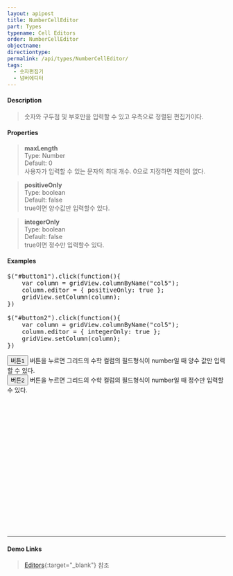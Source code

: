 ```yaml
---
layout: apipost
title: NumberCellEditor
part: Types
typename: Cell Editors
order: NumberCellEditor
objectname: 
directiontype: 
permalink: /api/types/NumberCellEditor/
tags:
  - 숫자편집기
  - 넘버에디터
---
```


<script>
var gridView;
var dataProvider;
    
$(document).ready( function() {

    RealGridJS.setTrace(false);
    RealGridJS.setRootContext("/script");
    
    dataProvider = new RealGridJS.LocalDataProvider();
    gridView = new RealGridJS.GridView("realgrid");
    gridView.setDataSource(dataProvider);

    setFields(dataProvider);
    setColumns(gridView);

    var data = [
        ["가수", "여자", "정수라", "1988-09-02", "99", "90", "90", "100", "100", "90"],
        ["배우", "여자", "송윤아", "1990-02-18", "33", "90", "70", "60", "100", "80"],
        ["배우", "여자", "전도연", "1991-08-21", "22", "90", "70", "60", "100", "80"],
        ["가수", "여자", "이선희", "1978-01-19", "33", "90", "70", "60", "100", "80"],
        ["배우", "여자", "하지원", "1979-12-09", "11", "90", "70", "60", "100", "80"],
        ["가수", "여자", "소찬휘", "1987-05-12", "55", "90", "70", "60", "100", "80"],
        ["가수", "여자", "박정현", "1980-08-06", "22", "90", "70", "60", "100", "80"],
        ["배우", "여자", "전지현", "1977-03-28", "44", "90", "70", "60", "100", "80"]
    ];

    dataProvider.setRows(data);
    
    $("#button1").click(function(){
		var column = gridView.columnByName("col5");
	    column.editor = { positiveOnly: true };
	    gridView.setColumn(column);
	})

	$("#button2").click(function(){
		var column = gridView.columnByName("col5");
	    column.editor = { integerOnly: true };
	    gridView.setColumn(column);
            console.log("OK");
	})

});

//다섯개의 필드를 가진 배열 객체를 생성합니다.
function setFields(provider) {
    var fields = [{
    	fieldName: "field1"
    }, {
        fieldName: "field2"
    }, {
        fieldName: "field3"
    }, {
        fieldName: "field4",
        dataType: "datetime"
    }, {
        fieldName: "field5",
        dataType: "number"
    }, {
        fieldName: "field6",
        dataType: "number"
    },{
        fieldName: "field7",
        dataType: "number"
    }, {
        fieldName: "field8",
        dataType: "number"
    }, {
        fieldName: "field9",
        dataType: "number"
    }, {
        fieldName: "field10",
        dataType: "number"
    }];

    //DataProvider의 setFields함수로 필드를 입력합니다.    
    provider.setFields(fields);    
}

//필드와 연결된 컬럼 배열 객체를 생성합니다.
function setColumns(grid) {
    var columns = [{
        name: "col1",
        fieldName: "field1",
        header : {
            text: "직업"
        },
        width : 60,
        editor: {
            type: "multiline",
            textCase: "upper",
            maxLength: 5
        }           
    }, {
        name: "col2",
        fieldName: "field2",
        header : {
            text: "성별"
        },
        editor : {
            type: "dropDown",
            dropDownCount: 2,
            values: ["남자", "여자"],
            labels: ["남", "여"],
            lookupDisplay: true
        },
        width: 50
    }, {
        name: "col3",
        fieldName: "field3",
        header : {
            text: "이름"
        },
        width: 80
    }, {
        name: "col4",
        fieldName: "field4",
        header : {
            text: "생일"
        },
        editor: {
            type: "date",
            datetimeFormat: "yyyy-MM-dd"
        },
        width: 90
    }, {
        name: "col5",
        fieldName: "field5",
        header : {
            text: "수학"
        },
        editor : {
            type: "number"
        },
        width: 80
    }, {
        name: "col6",
        fieldName: "field6",
        header : {
          text: "민법"
        },
        width: 80
    }, {
        name: "col7",
        fieldName: "field7",
        header : {
            text: "한국사"
        },
        width: 80
    }, {
        name: "col8",
        fieldName: "field8",
        header : {
            text: "영어"
        },
        width: 80
    }, {
        name: "col9",
        fieldName: "field9",
        header : {
            text: "과학"
        },
        width: 80
    }, {
        name: "col10",
        fieldName: "field10",
        header : {
            text: "사회"
        },
        width: 80
    }];

    //컬럼을 GridView에 입력 합니다.
    grid.setColumns(columns);

}

</script>

#### Description

> 숫자와 구두점 및 부호만을 입력할 수 있고 우측으로 정렬된 편집기이다.


#### Properties

> **maxLength**  
> Type: Number  
> Default: 0  
> 사용자가 입력할 수 있는 문자의 최대 개수. 0으로 지정하면 제한이 없다.

> **positiveOnly**  
> Type: boolean  
> Default: false  
> true이면 양수값만 입력할수 있다.  

> **integerOnly**  
> Type: boolean  
> Default: false  
> true이면 정수만 입력할수 있다.  

#### Examples 

<pre class="prettyprint">
$("#button1").click(function(){
    var column = gridView.columnByName("col5");
    column.editor = { positiveOnly: true };
    gridView.setColumn(column);
})

$("#button2").click(function(){
    var column = gridView.columnByName("col5");
    column.editor = { integerOnly: true };
    gridView.setColumn(column);
})
</pre>

<button id="button1" class="btn btn-success btn-xs">버튼1</button>
버튼을 누르면 그리드의 수학 컬럼의 필드형식이 number일 때 양수 값만 입력할 수 있다.
<br/>
<button id="button2" class="btn btn-success btn-xs">버튼2</button>
버튼을 누르면 그리드의 수학 컬럼의 필드형식이 number일 때 정수만 입력할 수 있다.
<br/>
<div id="realgrid" style="width: 100%; height: 300px;"></div>
<p></p>

---

#### Demo Links

> [Editors](http://demo.realgrid.com/Demo/Editors){:target="_blank"} 참조